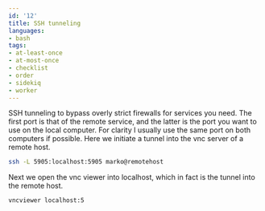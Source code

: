 ```yaml
---
id: '12'
title: SSH tunneling
languages:
- bash
tags:
- at-least-once
- at-most-once
- checklist
- order
- sidekiq
- worker
---
```

SSH tunneling to bypass overly strict firewalls for services you need. The first port is that of the remote service, and the latter is the port you want to use on the local computer. For clarity I usually use the same port on both computers if possible. Here we initiate a tunnel into the vnc server of a remote host.


```bash
ssh -L 5905:localhost:5905 marko@remotehost
```
    

Next we open the vnc viewer into localhost, which in fact is the tunnel into the remote host.


```bash
vncviewer localhost:5
```
    

